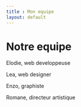 ```yaml
---
title : Mon equipe
layout: default
---
```



<h1>Notre equipe</h1>

<main>
    <p>Elodie, web developpeuse</p>
    <p>Lea, web designer</p>
    <p>Enzo, graphiste</p>
    <p>Romane, directeur artistique</p>
</main>
